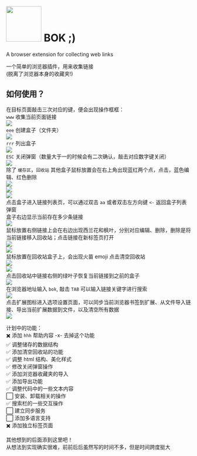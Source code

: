# <image src="./imgs/icons/128.png" width="96"> BOK ;)
A browser extension for collecting web links

一个简单的浏览器插件，用来收集链接  
(脱离了浏览器本身的收藏夹!)  

## 如何使用？  
在目标页面敲击三次对应的键，便会出现操作框框：  
`www` 收集当前页面链接  
<image src="./manual/screenshots/keyd_3w.png">  
`eee` 创建盒子（文件夹）  
<image src="./manual/screenshots/keyd_3e.png">  
`rrr` 列出盒子  
<image src="./manual/screenshots/keyd_3r.png">  
`ESC` 关闭弹窗（数量大于一的时候会有二次确认，敲击对应数字键关闭）  
<image src="./manual/screenshots/esc_popup.png">  
除了 `缓存区`，`回收站` 其他盒子鼠标放置会在右上角出现蓝红两个点，点击，蓝色编辑、红色删除  
<image src="./manual/screenshots/edit_box.png">  
<image src="./manual/screenshots/delete_box.png">  
<image src="./manual/screenshots/delete_box_select.png">  
点击盒子进入链接列表页，可以通过双击 `aa` 或者双击左方向键 `<-` 返回盒子列表弹窗  
盒子右边显示当前存在多少条链接  
<image src="./manual/screenshots/link_qty.png">  
鼠标放置右侧链接上会在右边出现西兰花和枫叶，分别对应编辑、删除，删除是将当前链接移入回收站；点击链接在新标签页打开   
<image src="./manual/screenshots/links.png">  
<image src="./manual/screenshots/edit_link.png">  
鼠标放置在回收站盒子上，会出现火苗 emoji 点击清空回收站  
<image src="./manual/screenshots/empty_trash.png">  
<image src="./manual/screenshots/empty_trash_select.png">  
点击回收站中链接右侧的绿叶子恢复当前链接到之前的盒子  
<image src="./manual/screenshots/recover_link.png">  
在浏览器地址输入 `bok`, 敲击 `TAB` 可以输入链接关键字进行搜索  
<image src="./manual/screenshots/omnibox_ope.png">  
点击扩展图标进入选项设置页面，可以同步当前浏览器书签到扩展、从文件导入链接、导出当前扩展数据到文件，以及清空所有数据  
<image src="./manual/screenshots/setting.png">  

计划中的功能：  
✖️ 添加 `hhh` 帮助内容 -x- 去掉这个功能  
✅ 调整储存的数据结构  
✅ 添加清空回收站的功能  
✅ 调整 html 结构、美化样式  
✅ 修改关闭弹窗操作  
✅ 添加浏览器收藏夹的导入  
✅ 添加导出功能  
✅ 调整代码中的一些文本内容  
⬜️ 安装、卸载相关的操作  
✅ 搜索栏的一些交互操作  
⬜️ 建立同步服务  
⬜️ 添加多语言支持  
✖️ 添加独立标签页面  

其他想到的后面添到这里吧！  
从想法到实现确实很难，前前后后虽然写的时间不多，但是时间跨度挺大  